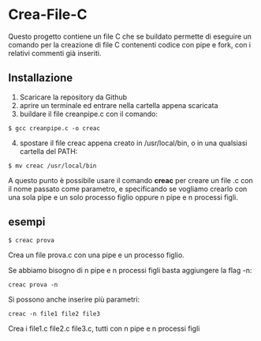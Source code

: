 # Crea-File-C
Questo progetto contiene un file C che se buildato permette di eseguire un comando per la creazione di file C contenenti codice con pipe e fork, con i relativi commenti già inseriti.
## Installazione
1. Scaricare la repository da Github
2. aprire un terminale ed entrare nella cartella appena scaricata
3. buildare il file creanpipe.c con il comando:
```
$ gcc creanpipe.c -o creac
```
4. spostare il file creac appena creato in /usr/local/bin, o in una qualsiasi cartella del PATH:
```
$ mv creac /usr/local/bin
```
A questo punto è possibile usare il comando **creac** per creare un file .c con il nome passato come parametro, e specificando se vogliamo crearlo con una sola pipe e un solo processo figlio oppure n pipe e n processi figli.

## esempi
```
$ creac prova
```
Crea un file prova.c con una pipe e un processo figlio.

Se abbiamo bisogno di n pipe e n processi figli basta aggiungere la flag -n:
```
creac prova -n
```

Si possono anche inserire più parametri:
```
creac -n file1 file2 file3
```
Crea i file1.c file2.c file3.c, tutti con n pipe e n processi figli
